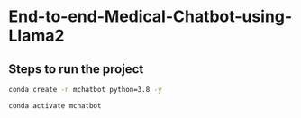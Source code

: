 # End-to-end-Medical-Chatbot-using-Llama2

## Steps to run the project

```bash
conda create -n mchatbot python=3.8 -y
```

```bash
conda activate mchatbot
```
